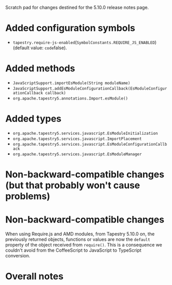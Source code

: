 Scratch pad for changes destined for the 5.10.0 release notes page.

# Added configuration symbols

* `tapestry.require-js-enabled`(`SymbolConstants.REQUIRE_JS_ENABLED`) (default value: `code`false).


# Added methods

* `JavaScriptSupport.importEsModule(String moduleName)`
* `JavaScriptSupport.addEsModuleConfigurationCallback(EsModuleConfigurationCallback callback)`
* `org.apache.tapestry5.annotations.Import.esModule()`

# Added types

* `org.apache.tapestry5.services.javascript.EsModuleInitialization`
* `org.apache.tapestry5.services.javascript.ImportPlacement`
* `org.apache.tapestry5.services.javascript.EsModuleConfigurationCallback`
* `org.apache.tapestry5.services.javascript.EsModuleManager`

# Non-backward-compatible changes (but that probably won't cause problems)

# Non-backward-compatible changes

When using Require.js and AMD modules, from Tapestry 5.10.0 on,
the previously returned objects, functions or values are now
the `default` property of the object received from `require()`.
This is a consequence we couldn't avoid from the CoffeeScript
to JavaScript to TypeScript conversion.


# Overall notes
